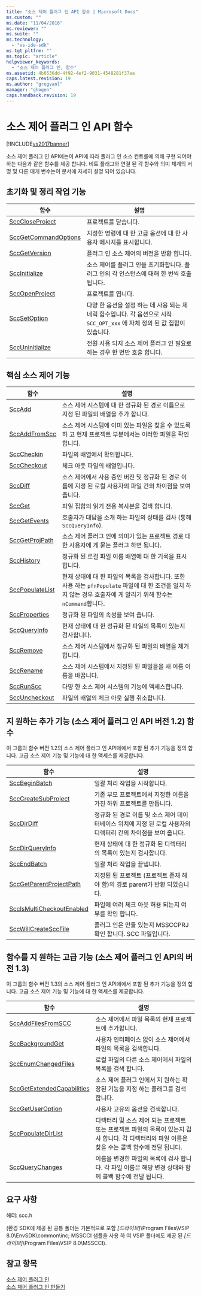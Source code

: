 ```yaml
---
title: "소스 제어 플러그 인 API 함수 | Microsoft Docs"
ms.custom: ""
ms.date: "11/04/2016"
ms.reviewer: ""
ms.suite: ""
ms.technology: 
  - "vs-ide-sdk"
ms.tgt_pltfrm: ""
ms.topic: "article"
helpviewer_keywords: 
  - "소스 제어 플러그 인, 함수"
ms.assetid: 4b0536dd-4f92-4ef2-9031-4548281f37aa
caps.latest.revision: 19
ms.author: "gregvanl"
manager: "ghogen"
caps.handback.revision: 19
---
```

# 소스 제어 플러그 인 API 함수
[!INCLUDE[vs2017banner](../code-quality/includes/vs2017banner.md)]

소스 제어 플러그 인 API에는이 API에 따라 플러그 인 소스 컨트롤에 의해 구현 되어야 하는 다음과 같은 함수를 제공 합니다. 비트 플래그와 연결 된 각 함수와 의미 체계의 서명 및 다른 매개 변수는이 문서에 자세히 설명 되어 있습니다.  
  
## 초기화 및 정리 작업 기능  
  
|함수|설명|  
|--------|--------|  
|[SccCloseProject](../extensibility/scccloseproject-function.md)|프로젝트를 닫습니다.|  
|[SccGetCommandOptions](../extensibility/sccgetcommandoptions-function.md)|지정한 명령에 대 한 고급 옵션에 대 한 사용자 메시지를 표시합니다.|  
|[SccGetVersion](../extensibility/sccgetversion-function.md)|플러그 인 소스 제어의 버전을 반환 합니다.|  
|[SccInitialize](../extensibility/sccinitialize-function.md)|소스 제어를 플러그 인을 초기화합니다. 플러그 인의 각 인스턴스에 대해 한 번씩 호출 됩니다.|  
|[SccOpenProject](../extensibility/sccopenproject-function.md)|프로젝트를 엽니다.|  
|[SccSetOption](../extensibility/sccsetoption-function.md)|다양 한 옵션을 설정 하는 데 사용 되는 제네릭 함수입니다. 각 옵션으로 시작 `SCC_OPT_xxx` 에 자체 정의 된 값 집합이 있습니다.|  
|[SccUninitialize](../extensibility/sccuninitialize-function.md)|전원 사용 되지 소스 제어 플러그 인 필요로 하는 경우 한 번만 호출 합니다.|  
  
## 핵심 소스 제어 기능  
  
|함수|설명|  
|--------|--------|  
|[SccAdd](../extensibility/sccadd-function.md)|소스 제어 시스템에 대 한 정규화 된 경로 이름으로 지정 된 파일의 배열을 추가 합니다.|  
|[SccAddFromScc](../extensibility/sccaddfromscc-function.md)|소스 제어 시스템에 이미 있는 파일을 찾을 수 있도록 하 고 현재 프로젝트 부분에서는 이러한 파일을 확인 합니다.|  
|[SccCheckin](../extensibility/scccheckin-function.md)|파일의 배열에서 확인합니다.|  
|[SccCheckout](../extensibility/scccheckout-function.md)|체크 아웃 파일의 배열입니다.|  
|[SccDiff](../extensibility/sccdiff-function.md)|소스 제어에서 사용 중인 버전 및 정규화 된 경로 이름에 지정 된 로컬 사용자의 파일 간의 차이점을 보여 줍니다.|  
|[SccGet](../extensibility/sccget-function.md)|파일 집합의 읽기 전용 복사본을 검색 합니다.|  
|[SccGetEvents](../extensibility/sccgetevents-function.md)|호출자가 대답을 소개 하는 파일의 상태를 검사 \(통해 `SccQueryInfo`\).|  
|[SccGetProjPath](../extensibility/sccgetprojpath-function.md)|소스 제어 플러그 인에 의미가 있는 프로젝트 경로 대 한 사용자에 게 묻는 플러그 하면 됩니다.|  
|[SccHistory](../extensibility/scchistory-function.md)|정규화 된 로컬 파일 이름 배열에 대 한 기록을 표시합니다.|  
|[SccPopulateList](../extensibility/sccpopulatelist-function.md)|현재 상태에 대 한 파일의 목록을 검사합니다. 또한 사용 하는 `pfnPopulate` 파일에 대 한 조건을 일치 하지 않는 경우 호출자에 게 알리기 위해 함수는 `nCommand`합니다.|  
|[SccProperties](../extensibility/sccproperties-function.md)|정규화 된 파일의 속성을 보여 줍니다.|  
|[SccQueryInfo](../extensibility/sccqueryinfo-function.md)|현재 상태에 대 한 정규화 된 파일의 목록이 있는지 검사합니다.|  
|[SccRemove](../extensibility/sccremove-function.md)|소스 제어 시스템에서 정규화 된 파일의 배열을 제거합니다.|  
|[SccRename](../extensibility/sccrename-function.md)|소스 제어 시스템에서 지정된 된 파일을을 새 이름 이름을 바꿉니다.|  
|[SccRunScc](../extensibility/sccrunscc-function.md)|다양 한 소스 제어 시스템의 기능에 액세스합니다.|  
|[SccUncheckout](../extensibility/sccuncheckout-function.md)|파일의 배열의 체크 아웃 실행 취소합니다.|  
  
## 지 원하는 추가 기능 \(소스 제어 플러그 인 API 버전 1.2\) 함수  
 이 그룹의 함수 버전 1.2의 소스 제어 플러그 인 API에에서 포함 된 추가 기능을 정의 합니다. 고급 소스 제어 기능 및 기능에 대 한 액세스를 제공합니다.  
  
|함수|설명|  
|--------|--------|  
|[SccBeginBatch](../extensibility/sccbeginbatch-function.md)|일괄 처리 작업을 시작합니다.|  
|[SccCreateSubProject](../extensibility/scccreatesubproject-function.md)|기존 부모 프로젝트에서 지정한 이름을 가진 하위 프로젝트를 만듭니다.|  
|[SccDirDiff](../extensibility/sccdirdiff-function.md)|정규화 된 경로 이름 및 소스 제어 데이터베이스 위치에 지정 된 로컬 사용자의 디렉터리 간의 차이점을 보여 줍니다.|  
|[SccDirQueryInfo](../extensibility/sccdirqueryinfo-function.md)|현재 상태에 대 한 정규화 된 디렉터리의 목록이 있는지 검사합니다.|  
|[SccEndBatch](../extensibility/sccendbatch-function.md)|일괄 처리 작업을 끝냅니다.|  
|[SccGetParentProjectPath](../extensibility/sccgetparentprojectpath-function.md)|지정된 된 프로젝트 \(프로젝트 존재 해야 함\)의 경로 parent가 반환 되었습니다.|  
|[SccIsMultiCheckoutEnabled](../extensibility/sccismulticheckoutenabled-function.md)|파일에 여러 체크 아웃 허용 되는지 여부를 확인 합니다.|  
|[SccWillCreateSccFile](../extensibility/sccwillcreatesccfile-function.md)|플러그 인은 만들 있는지 MSSCCPRJ 확인 합니다. SCC 파일입니다.|  
  
## 함수를 지 원하는 고급 기능 \(소스 제어 플러그 인 API의 버전 1.3\)  
 이 그룹의 함수 버전 1.3의 소스 제어 플러그 인 API에에서 포함 된 추가 기능을 정의 합니다. 고급 소스 제어 기능 및 기능에 대 한 액세스를 제공합니다.  
  
|함수|설명|  
|--------|--------|  
|[SccAddFilesFromSCC](../extensibility/sccaddfilesfromscc-function.md)|소스 제어에서 파일 목록의 현재 프로젝트에 추가합니다.|  
|[SccBackgroundGet](../extensibility/sccbackgroundget-function.md)|사용자 인터페이스 없이 소스 제어에서 파일의 목록을 검색합니다.|  
|[SccEnumChangedFiles](../extensibility/sccenumchangedfiles-function.md)|로컬 파일의 다른 소스 제어에서 파일의 목록을 검색 합니다.|  
|[SccGetExtendedCapabilities](../extensibility/sccgetextendedcapabilities-function.md)|소스 제어 플러그 인에서 지 원하는 확장된 기능을 지정 하는 플래그를 검색 합니다.|  
|[SccGetUserOption](../extensibility/sccgetuseroption-function.md)|사용자 고유의 옵션을 검색합니다.|  
|[SccPopulateDirList](../extensibility/sccpopulatedirlist-function.md)|디렉터리 및 소스 제어 되는 프로젝트 또는 프로젝트 파일의 목록이 있는지 검사 합니다. 각 디렉터리와 파일 이름은 찾을 수는 콜백 함수에 전달 됩니다.|  
|[SccQueryChanges](../extensibility/sccquerychanges-function.md)|이름을 변경한 파일의 목록에 검사 합니다. 각 파일 이름은 해당 변경 상태와 함께 콜백 함수에 전달 됩니다.|  
  
## 요구 사항  
 헤더: scc.h  
  
 \(환경 SDK에 제공 된 공통 폴더는 기본적으로 포함 *\[드라이브\]*\\Program Files\\VSIP 8.0\\EnvSDK\\common\\inc; MSSCCI 샘플을 사용 하 여 VSIP 폴더에도 제공 된 *\[드라이브\]*\\Program Files\\VSIP 8.0\\MSSCCI\).  
  
## 참고 항목  
 [소스 제어 플러그 인](../extensibility/source-control-plug-ins.md)   
 [소스 제어 플러그 인 만들기](../extensibility/internals/creating-a-source-control-plug-in.md)